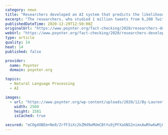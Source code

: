 ```yaml
---
category: news
title: "Researchers developed an AI system that predicts the likelihood people will spread misinformation based on words they use"
excerpt: "The researchers, who studied 1 million tweets from 6,200 Twitter users, say the technology has a 79.7% accuracy rate"
publishedDateTime: 2020-12-29T12:50:00Z
originalUrl: "https://www.poynter.org/fact-checking/2020/researchers-developed-an-ai-system-that-predicts-the-likelihood-people-will-spread-misinformation-based-on-words-they-use/"
webUrl: "https://www.poynter.org/fact-checking/2020/researchers-developed-an-ai-system-that-predicts-the-likelihood-people-will-spread-misinformation-based-on-words-they-use/"
type: article
quality: 14
heat: 14
published: false

provider:
  name: Poynter
  domain: poynter.org

topics:
  - Natural Language Processing
  - AI

images:
  - url: "https://www.poynter.org/wp-content/uploads/2020/12/By-Laurent-T_Shutterstock-scaled.jpg"
    width: 2560
    height: 1581
    isCached: true

secured: "eCOg4OBEm+No0/ZrfF3iXc2kZMd9oMUmCBtYu9jPFXaGNS2nimxAwRhw6wMjOEV9R87lrh8ggix7wdu4WHbPc1EJiXEtR7PewtHrVfnLwUaT5UwwngVzaqFxsL1UFMFEv5qE6qtAXGzX38o52XD52Q6oTVanpwKWxIEHFpqKBRHxnnyRsdqDRnIbEWWdODY6j3P5WzN6GB8uj7VsOjc56ewWsmVM1ISIEyp8fHGojFU+zCViTvdaV2jmppzumtl4+8FrOQ3IYi3+8OUm8DWs0mzqtV6rwPyNm87aM+Y4CKKb9ThhEXlbVXU92Ef9CgIuiC00cmiwGaGncnLWj7QpkMldg4ILERlxOyj9I/AzruU=;wU4f5gZclpt10e2xFw36Ow=="
---
```


